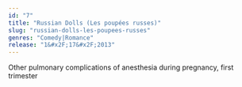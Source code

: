 ```yaml
---
id: "7"
title: "Russian Dolls (Les poupées russes)"
slug: "russian-dolls-les-poupees-russes"
genres: "Comedy|Romance"
release: "1&#x2F;17&#x2F;2013"
---
```


Other pulmonary complications of anesthesia during pregnancy, first trimester

